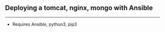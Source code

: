 ## Deploying a tomcat, nginx, mongo with Ansible
------------------------------------------------------------------------------

- Requires Ansible, python3, pip3